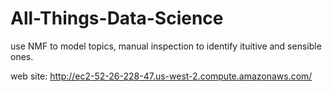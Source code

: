# All-Things-Data-Science

use NMF to model topics, manual inspection to identify ituitive and sensible ones.  

web site: http://ec2-52-26-228-47.us-west-2.compute.amazonaws.com/
